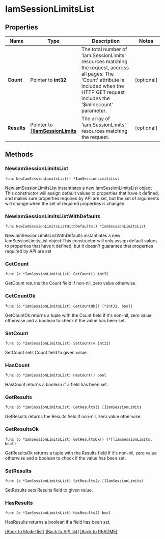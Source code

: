 # IamSessionLimitsList

## Properties

Name | Type | Description | Notes
------------ | ------------- | ------------- | -------------
**Count** | Pointer to **int32** | The total number of &#39;iam.SessionLimits&#39; resources matching the request, accross all pages. The &#39;Count&#39; attribute is included when the HTTP GET request includes the &#39;$inlinecount&#39; parameter. | [optional] 
**Results** | Pointer to [**[]IamSessionLimits**](iam.SessionLimits.md) | The array of &#39;iam.SessionLimits&#39; resources matching the request. | [optional] 

## Methods

### NewIamSessionLimitsList

`func NewIamSessionLimitsList() *IamSessionLimitsList`

NewIamSessionLimitsList instantiates a new IamSessionLimitsList object
This constructor will assign default values to properties that have it defined,
and makes sure properties required by API are set, but the set of arguments
will change when the set of required properties is changed

### NewIamSessionLimitsListWithDefaults

`func NewIamSessionLimitsListWithDefaults() *IamSessionLimitsList`

NewIamSessionLimitsListWithDefaults instantiates a new IamSessionLimitsList object
This constructor will only assign default values to properties that have it defined,
but it doesn't guarantee that properties required by API are set

### GetCount

`func (o *IamSessionLimitsList) GetCount() int32`

GetCount returns the Count field if non-nil, zero value otherwise.

### GetCountOk

`func (o *IamSessionLimitsList) GetCountOk() (*int32, bool)`

GetCountOk returns a tuple with the Count field if it's non-nil, zero value otherwise
and a boolean to check if the value has been set.

### SetCount

`func (o *IamSessionLimitsList) SetCount(v int32)`

SetCount sets Count field to given value.

### HasCount

`func (o *IamSessionLimitsList) HasCount() bool`

HasCount returns a boolean if a field has been set.

### GetResults

`func (o *IamSessionLimitsList) GetResults() []IamSessionLimits`

GetResults returns the Results field if non-nil, zero value otherwise.

### GetResultsOk

`func (o *IamSessionLimitsList) GetResultsOk() (*[]IamSessionLimits, bool)`

GetResultsOk returns a tuple with the Results field if it's non-nil, zero value otherwise
and a boolean to check if the value has been set.

### SetResults

`func (o *IamSessionLimitsList) SetResults(v []IamSessionLimits)`

SetResults sets Results field to given value.

### HasResults

`func (o *IamSessionLimitsList) HasResults() bool`

HasResults returns a boolean if a field has been set.


[[Back to Model list]](../README.md#documentation-for-models) [[Back to API list]](../README.md#documentation-for-api-endpoints) [[Back to README]](../README.md)


